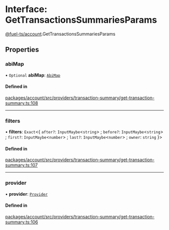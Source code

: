 # Interface: GetTransactionsSummariesParams

[@fuel-ts/account](/api/Account/index.md).GetTransactionsSummariesParams

## Properties

### abiMap

• `Optional` **abiMap**: [`AbiMap`](/api/Account/index.md#abimap)

#### Defined in

[packages/account/src/providers/transaction-summary/get-transaction-summary.ts:108](https://github.com/FuelLabs/fuels-ts/blob/2df4d7e5/packages/account/src/providers/transaction-summary/get-transaction-summary.ts#L108)

___

### filters

• **filters**: `Exact`&lt;{ `after?`: `InputMaybe`&lt;`string`\> ; `before?`: `InputMaybe`&lt;`string`\> ; `first?`: `InputMaybe`&lt;`number`\> ; `last?`: `InputMaybe`&lt;`number`\> ; `owner`: `string`  }\>

#### Defined in

[packages/account/src/providers/transaction-summary/get-transaction-summary.ts:107](https://github.com/FuelLabs/fuels-ts/blob/2df4d7e5/packages/account/src/providers/transaction-summary/get-transaction-summary.ts#L107)

___

### provider

• **provider**: [`Provider`](/api/Account/Provider.md)

#### Defined in

[packages/account/src/providers/transaction-summary/get-transaction-summary.ts:106](https://github.com/FuelLabs/fuels-ts/blob/2df4d7e5/packages/account/src/providers/transaction-summary/get-transaction-summary.ts#L106)
